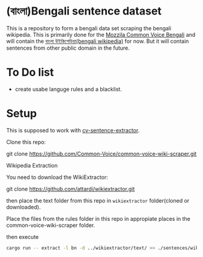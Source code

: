 # (বাংলা)Bengali sentence dataset
This is a repository to form a bengali data set scraping the bengali wikipedia. This is primarily done for the [Mozzila Common Voice Bengali](https://voice.mozilla.org/bn) and will contain the [বাংলা উইকিপেডিয়া(bengali wikipedia)](https://bn.wikipedia.org) for now. But it will contain sentences from other public domain in the future.

# To Do list
- create usabe languge rules and a blacklist.

# Setup

This is supposed to work with [cv-sentence-extractor](https://github.com/Common-Voice/cv-sentence-extractor).

Clone this repo:

git clone https://github.com/Common-Voice/common-voice-wiki-scraper.git

Wikipedia Extraction

You need to download the WikiExtractor:

git clone https://github.com/attardi/wikiextractor.git


then place the text folder from this repo in `wikiextractor` folder(cloned or downloaded).

Place the files from the rules folder in this repo in appropiate places in the common-voice-wiki-scraper folder.

then execute

```bash
cargo run -- extract -l bn -d ../wikiextractor/text/ >> ./sentences/wiki.bn.txt
```
